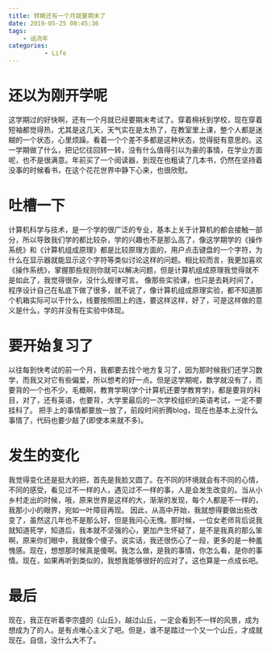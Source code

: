 ```yaml
---
title: 转眼还有一个月就要期末了
date: 2019-05-25 00:45:36
tags: 
    - 话流年
categories: 
          - Life
---
```

# 还以为刚开学呢
这学期过的好快啊，还有一个月就已经要期末考试了。穿着棉袄到学校，现在穿着短袖都觉得热，尤其是这几天，天气实在是太热了，在教室里上课，整个人都是迷糊的一个状态，心里烦躁。看着一个个差不多都是这种状态，觉得挺有意思的。这一学期做了什么，把记忆往回转一转，没有什么值得引以为豪的事情，在学业方面呢，也不是很满意。年前买了一个阅读器，到现在也粗读了几本书，仍然在坚持着没事的时候看书，在这个花花世界中静下心来，也很欣慰。
# 吐槽一下
计算机科学与技术，是一个学的很广泛的专业，基本上关于计算机的都会接触一部分，所以导致我们学的都比较杂，学的兴趣也不是那么高了，像这学期学的《操作系统》和《计算机组成原理》都是比较原理方面的，用户点击键盘的一个字符，为什么在显示器就能显示这个字符等类似讨论这样的问题。相比较而言，我更加喜欢《操作系统》，掌握那些规则你就可以解决问题，但是计算机组成原理我觉得就不是如此了，我觉得很杂，没什么规律可言。
像那些实验课，也只是去耗时间了，程序设计自己在私底下做了很多，就不说了，像计算机组成原理实验，都不知道那个机箱实际可以干什么，线要按照图上的连，要这样这样，好了，可是这样做的意义是什么，学的并没有在实验中体现。
# 要开始复习了
以往每到快考试的前一个月，我都要去找个地方复习了，因为那时候我们还学习数学，而我又对它有些偏爱，所以想考的好一点。但是这学期呢，数学就没有了，而要背的一个也不少，毛概啊，教育学啊(学个计算机还要学教育学)，都是要背的科目，对了，还有英语，也要背，大学里最后的一次学校组织的英语考试，一定不要挂科了。
把手上的事情都要放一放了，前段时间折腾blog，现在也基本上没什么事情了，代码也要少敲了(即使本来就不多)。
# 发生的变化
我觉得变化还是挺大的把，首先是我脸又圆了。在不同的环境就会有不同的心情，不同的感受，看见过不一样的人，遇见过不一样的事，人是会发生改变的。当从小乡村走出的时候，哦，原来世界是这样的大，渐渐的发现，每个人都是不一样的，我那小小的眼界，宛如一叶障目再现。
因此，从高中开始，我就想得要做出些改变了，虽然这几年也不是那么好，但是我问心无愧。那时候，一位女老师背后说我就知道死学，知道后，我本就不坚强的心，更加产生怀疑了，是不是我真的那么笨啊，原来你们眼中，我就像个傻子。说实话，我还很伤心了一段，更多的是一种羞愧感。现在，想想那时候真是傻啊。我怎么做，是我的事情，你怎么看，是你的事情。现在，如果再听到类似的，我想我能够很好的应对了。这也算是一点成长吧。
# 最后
现在，我正在听着李宗盛的《山丘》，越过山丘，一定会看到不一样的风景，成为想成为了的人。是有点唯心主义了吧。但是，谁不是踏过一个又一个山丘，才成就现在。自信，没什么大不了。